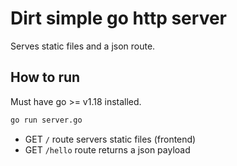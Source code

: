 # Dirt simple go http server

Serves static files and a json route.

## How to run

Must have go >= v1.18 installed.

```bash
go run server.go
```

- GET `/` route servers static files (frontend)
- GET `/hello` route returns a json payload
